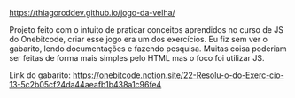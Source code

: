 https://thiagoroddev.github.io/jogo-da-velha/

Projeto feito com o intuito de praticar conceitos aprendidos no curso de JS do Onebitcode, criar esse jogo era um dos exercícios. Eu fiz sem ver o gabarito, lendo documentações e fazendo pesquisa. Muitas coisa poderiam ser feitas de forma mais simples pelo HTML mas o foco foi utilizar JS.

Link do gabarito: https://onebitcode.notion.site/22-Resolu-o-do-Exerc-cio-13-5c2b05cf24da44aeafb1b438a1c96fe4
